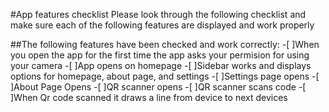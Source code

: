 #App features checklist
Please look through the following checklist and make sure each of the following features are displayed and work properly

##The following features have been checked and work correctly:
-[ ]When you open the app for the first time the app asks your permision for using your camera 
-[ ]App opens on homepage
-[ ]Sidebar works and displays options for homepage, about page, and settings
-[ ]Settings page opens 
-[ ]About Page Opens
-[ ]QR scanner opens 
-[ ]QR scanner scans code 
-[ ]When Qr code scanned it draws a line from device to next devices

